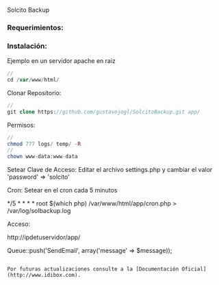 Solcito Backup

### Requerimientos:

### Instalación:

Ejemplo en un servidor apache en raiz

```PHP
//
cd /var/www/html/
```
Clonar Repositorio:

```PHP
// 
git clone https://github.com/gustavojogl/SolcitoBackup.git app/
```
Permisos:

```PHP
//
chmod 777 logs/ temp/ -R
//
chown www-data:www-data
```

Setear Clave de Acceso:
Editar el archivo settings.php y cambiar el valor 'password' => 'solcito' 

Cron:
Setear en el cron cada 5 minutos 

*/5 * * * * root $(which php) /var/www/html/app/cron.php > /var/log/solbackup.log
	
Acceso:

http://ipdetuservidor/app/


Queue::push('SendEmail', array('message' => $message));
```

Por futuras actualizaciones consulte a la [Documentación Oficial](http://www.idibox.com).

